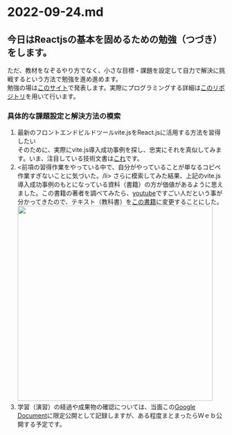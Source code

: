 # 2022-09-24.md
## 今日はReactjsの基本を固めるための勉強（つづき）をします。
ただ、教材をなぞるやり方でなく、小さな目標・課題を設定して自力で解決に挑戦するという方法で勉強を進め進めます。  
勉強の場は<a href="https://yuasys.github.io/react-second-repo/">このサイト</a>で発表します。実際にプログラミングする詳細は<a href="https://github.com/yuasys/react-second-repo.git">このリポジトリ</a>を用いて行います。

### 具体的な課題設定と解決方法の模索
<ol>
  <li>最新のフロントエンドビルドツールvite.jsをReact.jsに活用する方法を習得したい</li>
  そのために、実際にvite.js導入成功事例を探し、忠実にそれを真似してみます。いま、注目している技術文書は<a href="https://zenn.dev/sikkim/articles/93bf99d8588e68">これ</a>です。<br>
  <li><前項の習得作業をやっている中で、自分がやっていることが単なるコピペ作業すぎないことに気づいた。/li>
    さらに模索してみた結果、上記のvite.js導入成功事例のもとになっている資料（書籍）の方が価値があるように思えました。この書籍の著者を調べてみたら、<a href="https://youtu.be/EWHjEEnxIuY?t=847">youtube</a>ですごい人だという事が分かってきたので、テキスト（教科書）を<a href="https://booth.pm/ja/items/2368045">この書籍</a>に変更することにした。
    <img width="450" src="https://booth.pximg.net/a6bb6149-3c80-4a32-af82-d43ef5505047/i/2368045/e9710d4c-b08b-41a7-ac08-0495dbdf479e_base_resized.jpg"/>
    <li>学習（演習）の経過や成果物の確認については、当面この<a href="https://docs.google.com/document/d/1pSTRayPu0LJevm2KLsoWiV6skDp9HUyaaX0nULu783o/edit#">Google Document</a>に限定公開として記録しますが、ある程度まとまったらＷｅｂ公開する予定です。</li>
</ol>
